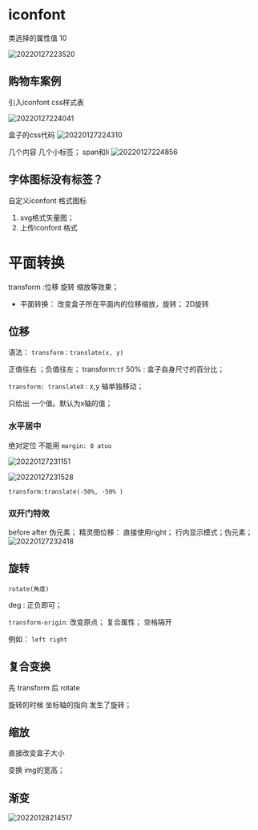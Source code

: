 # iconfont

类选择的属性值 10

![20220127223520](https://xd-imgsubmit.oss-cn-beijing.aliyuncs.com/images/20220127223520.png)

## 购物车案例

引入iconfont css样式表

![20220127224041](https://xd-imgsubmit.oss-cn-beijing.aliyuncs.com/images/20220127224041.png)

盒子的css代码
![20220127224310](https://xd-imgsubmit.oss-cn-beijing.aliyuncs.com/images/20220127224310.png)

几个内容 几个小标签； span和li
![20220127224856](https://xd-imgsubmit.oss-cn-beijing.aliyuncs.com/images/20220127224856.png)

## 字体图标没有标签？
自定义iconfont 格式图标
1. svg格式矢量图；
2. 上传iconfont 格式


# 平面转换

transform  :位移 旋转 缩放等效果；

- 平面转换：
  改变盒子所在平面内的位移缩放，旋转；
  2D旋转

## 位移

语法：
`transform：translate(x, y)`

正值往右 ；负值往左；
transform:`tf`
50% : 盒子自身尺寸的百分比；

`transform: translateX`  : x,y 轴单独移动；

只给出 一个值。默认为x轴的值；

### 水平居中

绝对定位 不能用 `margin: 0 atuo`

![20220127231151](https://xd-imgsubmit.oss-cn-beijing.aliyuncs.com/images/20220127231151.png)


![20220127231528](https://xd-imgsubmit.oss-cn-beijing.aliyuncs.com/images/20220127231528.png)

`transform:translate(-50%, -50% )`


### 双开门特效

before after 伪元素；
精灵图位移：
直接使用right；
行内显示模式；伪元素；
![20220127232418](https://xd-imgsubmit.oss-cn-beijing.aliyuncs.com/images/20220127232418.png)


## 旋转

`rotate(角度)`

deg : 正负即可；

`transform-origin`: 改变原点； 复合属性； 空格隔开

例如：
`left right`


## 复合变换 

先 transform  后 rotate

旋转的时候 坐标轴的指向 发生了旋转；


## 缩放

直接改变盒子大小 

变换 img的宽高；


## 渐变

![20220128214517](https://xd-imgsubmit.oss-cn-beijing.aliyuncs.com/images/20220128214517.png)